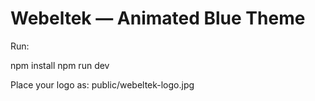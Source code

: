 # Webeltek — Animated Blue Theme

Run:

npm install
npm run dev

Place your logo as: public/webeltek-logo.jpg
